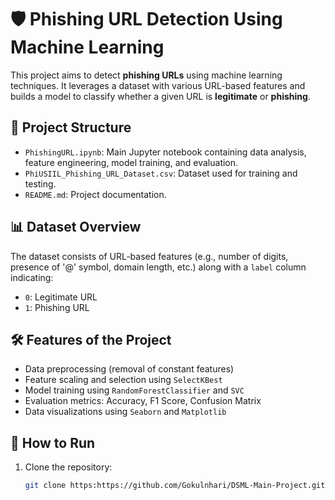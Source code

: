# 🛡️ Phishing URL Detection Using Machine Learning

This project aims to detect **phishing URLs** using machine learning techniques. It leverages a dataset with various URL-based features and builds a model to classify whether a given URL is **legitimate** or **phishing**.

## 📁 Project Structure

- `PhishingURL.ipynb`: Main Jupyter notebook containing data analysis, feature engineering, model training, and evaluation.
- `PhiUSIIL_Phishing_URL_Dataset.csv`: Dataset used for training and testing.
- `README.md`: Project documentation.

## 📊 Dataset Overview

The dataset consists of URL-based features (e.g., number of digits, presence of '@' symbol, domain length, etc.) along with a `label` column indicating:
- `0`: Legitimate URL
- `1`: Phishing URL

## 🛠️ Features of the Project

- Data preprocessing (removal of constant features)
- Feature scaling and selection using `SelectKBest`
- Model training using `RandomForestClassifier` and `SVC`
- Evaluation metrics: Accuracy, F1 Score, Confusion Matrix
- Data visualizations using `Seaborn` and `Matplotlib`

## 🚀 How to Run

1. Clone the repository:
   ```bash
   git clone https:https://github.com/Gokulnhari/DSML-Main-Project.git
   
